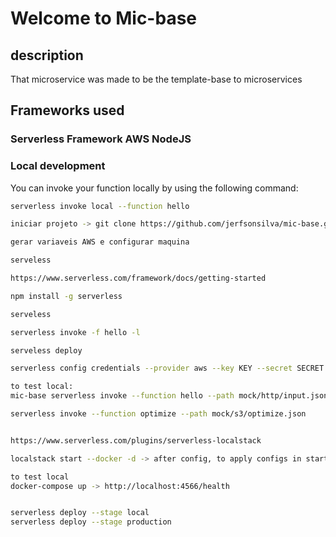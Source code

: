 # Welcome to Mic-base
## description
That microservice was made to be the template-base to microservices

## Frameworks used

### Serverless Framework AWS NodeJS

### Local development

You can invoke your function locally by using the following command:

```bash
serverless invoke local --function hello

iniciar projeto -> git clone https://github.com/jerfsonsilva/mic-base.git

gerar variaveis AWS e configurar maquina

serveless

https://www.serverless.com/framework/docs/getting-started

npm install -g serverless

serveless

serverless invoke -f hello -l

serveless deploy

serverless config credentials --provider aws --key KEY --secret SECRET

to test local:
mic-base serverless invoke --function hello --path mock/http/input.json

serverless invoke --function optimize --path mock/s3/optimize.json


https://www.serverless.com/plugins/serverless-localstack

localstack start --docker -d -> after config, to apply configs in start to do it into a container

to test local
docker-compose up -> http://localhost:4566/health


serverless deploy --stage local
serverless deploy --stage production
```

